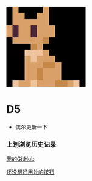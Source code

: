 ![logo](_media/logo.png)

# **D5**


* 偶尔更新一下


### 上划浏览历史记录



[我的GitHub](<https://github.com/D5rrr>)


[还没想好用处的按钮]()